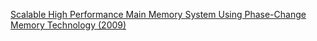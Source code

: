 [Scalable High Performance Main Memory System Using Phase-Change Memory Technology (2009)](https://dl.acm.org/doi/pdf/10.1145/1555754.1555760?casa_token=gVshZL5FB_0AAAAA:HWnySNALh4qnd528AfvYgDmhV7_n3VDSrwrrjDV2Nu7HOH_WbybRP_fWd7OOTSLiiTCfZXhGPjrg)

